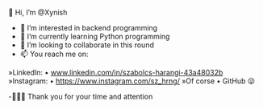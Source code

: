 👋 Hi, I’m @Xynish
- 👀 I’m interested in backend programming
- 🌱 I’m currently learning Python programming
- 💞️ I’m looking to collaborate in this round
- 📫 You reach me on:

»LinkedIn:
	• www.linkedin.com/in/szabolcs-harangi-43a48032b 
»Instagram:
	• https://www.instagram.com/sz_hrng/
»Of corse 
	• GitHub 😜

-🙇🏻‍♂️ Thank you for your time and attention

<!---
Xynish/Xynish is a ✨ special ✨ repository because its `README.md` (this file) appears on your GitHub profile.
You can click the Preview link to take a look at your changes.
--->
